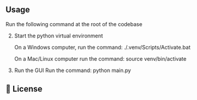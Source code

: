 

## Usage

Run the following command at the root of the codebase

2. Start the python virtual environment

    On a Windows computer, run the command:
    ./.venv/Scripts/Activate.bat

    On a Mac/Linux computer run the command:
    source venv/bin/activate

3. Run the GUI 
    Run the command:
        python main.py

## 📝 License